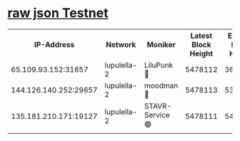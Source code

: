 [raw json Testnet](https://rpc-check.jaclalt.stavr.tech/jaclalt/rpc-jaclalt-result.json)
=

<table><tr><th>IP-Address</th><th>Network</th><th>Moniker</th><th>Latest Block Height</th><th>Earliest Block Height</th><th>Catching Up</th><th>Voting Power</th><th>Scan Time</th></tr><tr><td>65.109.93.152:31657</td><td>lupulella-2</td><td>LiluPunk 🔴</td><td>5478112</td><td>3688866</td><td>False</td><td>685033</td><td>2023-11-28T23:47:17.030887568UTC</td></tr><tr><td>144.126.140.252:29657</td><td>lupulella-2</td><td>moodman 🔴</td><td>5478113</td><td>5378113</td><td>False</td><td>769094</td><td>2023-11-28T23:47:23.899578541UTC</td></tr><tr><td>135.181.210.171:19127</td><td>lupulella-2</td><td>STAVR-Service 🟢</td><td>5478111</td><td>5475201</td><td>False</td><td>0</td><td>2023-11-28T23:47:16.634355783UTC</td></tr></table>
